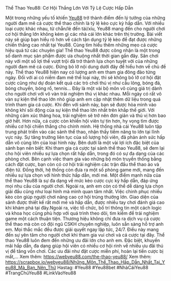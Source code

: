 Thể Thao Yeu88: Cơ Hội Thắng Lớn Với Tỷ Lệ Cược Hấp Dẫn

Một trong những yếu tố khiến [Yeu88](https://webyeu88.com/) trở thành điểm đến lý tưởng của những người đam mê cá cược thể thao chính là tỷ lệ kèo cực kỳ hấp dẫn. Với nhiều loại cược khác nhau, từ chẵn/lẻ đến tài/xỉu, Yeu88 mang đến cho người chơi cơ hội thắng lớn không kém gì các nhà cái lớn khác trên thị trường. Bài viết này sẽ giúp bạn hiểu rõ hơn về cách tận dụng tỷ lệ kèo để đạt được những chiến thắng cao nhất tại Yeu88. Cùng tìm hiểu thêm những mẹo cá cược hiệu quả từ các chuyên gia!
Thể thao Yeu88 được công nhận là một trong số danh mục sản phẩm được ưa chuộng nhất thời gian gần đây. Sân chơi này với một số lợi thế vượt trội đã trở thành lựa chọn tuyệt vời của những người đam mê cá cược. Đừng bỏ lỡ nội dung dưới đây để hiểu hơn về chủ đề này.
Thể thao Yeu88 hiện nay có lượng anh em tham gia đông đảo từng ngày. Đối với ai có niềm đam mê thể loại này, thì sẽ không bỏ lỡ cơ hội đặt cược cũng như dự đoán kết quả các trò chơi thú vị như cầu lông, bóng đá, bóng chuyền, bóng rổ, tennis… Đây là một vài bộ môn vô cùng giá trị dành cho người chơi với vô vàn trải nghiệm thú vị khác nhau. Mỗi ngày có rất vô vàn sự kiện thể thao lớn nhỏ giúp anh em cập nhật thêm dữ liệu trong quá trình tham gia cá cược.
Khi đến với sảnh này, bạn sẽ được hòa mình vào không khí sôi động của sự kiện thể thao lớn nhất trên khắp thế giới. Với những cảm xúc thăng hoa, trải nghiệm sẽ trở nên đơn giản và thú vị hơn bao giờ hết. Hơn nữa, cá cược còn khiến hội viên tự tin hơn, hy vọng tìm được nhiều cơ hội chiến thắng cho chính mình.
Hệ thống nhà cái Yeu88 luôn tập trung phát triển vào các sảnh thể thao, nhận thấy tiềm năng to lớn tại lĩnh vực này. Sự tăng trưởng liên tục của số lượng hội viên, đã phản ánh sức hấp dẫn vô cùng lớn của loại hình này. Bên dưới là một vài lợi ích đặc biệt của sảnh bạn nên biết:
Khi tham gia cá cược tại sảnh thể thao Yeu88, sẽ đem lại cho hội viên nhiều sự lựa chọn rất hấp dẫn, trong đó có sự đa dạng của các phòng chơi. Bên cạnh việc tham gia vào những bộ môn truyền thống bằng cách đặt cược, bạn còn có cơ hội trải nghiệm các trận đấu thể thao ảo và điện tử. Đồng thời, hệ thống còn đưa ra một số phòng game mới, mang đến nhiều sự lựa chọn với hình thức hấp dẫn, mới mẻ. 
Một điểm mạnh nữa của thể thao Yeu88 là sự đa dạng về mức kèo cược cực kỳ hấp dẫn, đáp ứng mọi nhu cầu của người chơi. Ngoài ra, anh em còn có thể dễ dàng lựa chọn giải đấu cũng như loại hình mà mình quan tâm nhất. Việc chinh phục nhiều kèo còn giúp người chơi nâng cao cơ hội trúng thưởng lớn.
Giao diện của sảnh được thiết kế rất mới mẻ và hấp dẫn, được nhiều tay chơi đánh giá cao khi khám phá tại đây.Ngoài ra, việc tổ chức, bố trí thông tin một cách logic và khoa học cũng phù hợp với quá trình theo dõi, tìm kiếm để trải nghiệm game một cách thuận tiện.
Thương hiệu không chỉ đưa ra dịch vụ cá cược thể thao mà còn có đội ngũ CSKH chuyên nghiệp, luôn sẵn sàng hỗ trợ anh em. Mọi thắc mắc đều được giải quyết ngay lập tức, 24/7. Điều này mang đến sự yên tâm cho người chơi khi tham gia vui chơi và cá cược tại đây.
Thể thao Yeu88 luôn đem đến những ưu đãi lớn cho anh em. Đặc biệt, khuyến mãi hấp dẫn, đa dạng giúp hội viên có nhiều cơ hội rinh về nhiều ưu đãi thú vị để tăng vốn chơi. Các ưu đãi như đặt cược miễn phí, hoàn lại tiền cược bị mất,…
Xem thêm: https://webyeu88.com/the-thao-yeu88/
Xem thêm: https://scrapbox.io/webyeu88/Những_Môn_Thể_Thao_Hấp_Dẫn_Nhất_Tại_Yeu88_Mà_Bạn_Nên_Thử
Hastag: #Yeu88 #Yeu88bet #NhàCáiYeu88 #TrangChủYeu88 #LinkVàoYeu88

